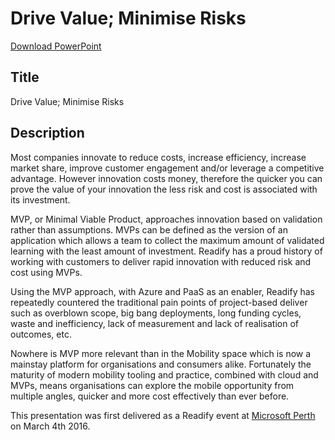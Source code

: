 Drive Value; Minimise Risks
===========================

[Download PowerPoint](https://github.com/robdmoore/DriveValueMinimiseRisksPresentation/raw/master/Presentation.pptx)

Title
-----
Drive Value; Minimise Risks

Description
-----------

Most companies innovate to reduce costs, increase efficiency, increase market share, improve customer engagement and/or leverage a competitive advantage. However innovation costs money, therefore the quicker you can prove the value of your innovation the less risk and cost is associated with its investment.

MVP, or Minimal Viable Product, approaches innovation based on validation rather than assumptions. MVPs can be defined as the version of an application which allows a team to collect the maximum amount of validated learning with the least amount of investment. Readify has a proud history of working with customers to deliver rapid innovation with reduced risk and cost using MVPs.

Using the MVP approach, with Azure and PaaS as an enabler, Readify has repeatedly countered the traditional pain points of project-based deliver such as overblown scope, big bang deployments, long funding cycles, waste and inefficiency, lack of measurement and lack of realisation of outcomes, etc.

Nowhere is MVP more relevant than in the Mobility space which is now a mainstay platform for organisations and consumers alike. Fortunately the maturity of modern mobility tooling and practice, combined with cloud and MVPs, means organisations can explore the mobile opportunity from multiple angles, quicker and more cost effectively than ever before.

This presentation was first delivered as a Readify event at [Microsoft Perth](https://readify.net/events/?event-id=66E32722-44E7-4207-94E5-6C3CAD51FDC0) on March 4th 2016.


